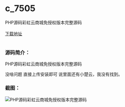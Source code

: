 # c_7505
PHP源码彩虹云商城免授权版本完整源码
<br/></br>
[下载地址](https://www.uuid2.com/7505.html "下载地址")
<br/></br>
<h3>源码简介：</h3>
<p>PHP源码彩虹云商城免授权版本完整源码<p>
<p>没啥问题
直接上传安装即可
说里面还有小楚云，我没有找到。<p>
<h3>截图：</h3>
<img src="https://www.uuid2.com/wp-content/uploads/img/uimage/29961633755503.gif" alt="PHP源码彩虹云商城免授权版本完整源码">
